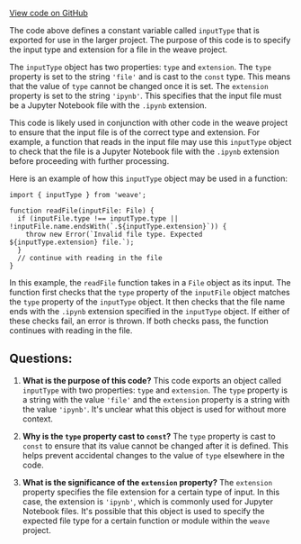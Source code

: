[View code on GitHub](https://github.com/wandb/weave/weave-js/src/components/Panel2/PanelFileJupyter/common.ts)

The code above defines a constant variable called `inputType` that is exported for use in the larger project. The purpose of this code is to specify the input type and extension for a file in the weave project. 

The `inputType` object has two properties: `type` and `extension`. The `type` property is set to the string `'file'` and is cast to the `const` type. This means that the value of `type` cannot be changed once it is set. The `extension` property is set to the string `'ipynb'`. This specifies that the input file must be a Jupyter Notebook file with the `.ipynb` extension.

This code is likely used in conjunction with other code in the weave project to ensure that the input file is of the correct type and extension. For example, a function that reads in the input file may use this `inputType` object to check that the file is a Jupyter Notebook file with the `.ipynb` extension before proceeding with further processing.

Here is an example of how this `inputType` object may be used in a function:

```
import { inputType } from 'weave';

function readFile(inputFile: File) {
  if (inputFile.type !== inputType.type || !inputFile.name.endsWith(`.${inputType.extension}`)) {
    throw new Error(`Invalid file type. Expected ${inputType.extension} file.`);
  }
  // continue with reading in the file
}
```

In this example, the `readFile` function takes in a `File` object as its input. The function first checks that the `type` property of the `inputFile` object matches the `type` property of the `inputType` object. It then checks that the file name ends with the `.ipynb` extension specified in the `inputType` object. If either of these checks fail, an error is thrown. If both checks pass, the function continues with reading in the file.
## Questions: 
 1. **What is the purpose of this code?** 
This code exports an object called `inputType` with two properties: `type` and `extension`. The `type` property is a string with the value `'file'` and the `extension` property is a string with the value `'ipynb'`. It's unclear what this object is used for without more context.

2. **Why is the `type` property cast to `const`?** 
The `type` property is cast to `const` to ensure that its value cannot be changed after it is defined. This helps prevent accidental changes to the value of `type` elsewhere in the code.

3. **What is the significance of the `extension` property?** 
The `extension` property specifies the file extension for a certain type of input. In this case, the extension is `'ipynb'`, which is commonly used for Jupyter Notebook files. It's possible that this object is used to specify the expected file type for a certain function or module within the `weave` project.